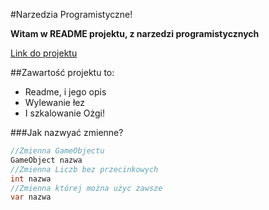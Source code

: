 #Narzedzia Programistyczne!

**Witam w README projektu, z narzedzi programistycznych**

[Link do projektu](https://github.com/MaksOszkiel/npKUL)

##Zawartość projektu to:
- Readme, i jego opis
- Wylewanie łez
- I szkalowanie Ożgi!

###Jak nazwyać zmienne?
```csharp
//Zmienna GameObjectu
GameObject nazwa
//Zmienna Liczb bez przecinkowych
int nazwa
//Zmienna której można użyc zawsze
var nazwa
```



